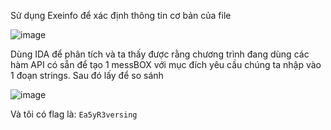 Sử dụng Exeinfo để xác định thông tin cơ bản của file 

![image](https://github.com/user-attachments/assets/7e7bd491-817f-4bbb-a75e-bef8339f495e)

Dùng IDA để phân tích và ta thấy được rằng chương trình đang dùng các hàm API có sẵn để tạo 1 messBOX với mục đích yêu cầu chúng ta nhập vào 1 đoạn strings. Sau đó lấy để so sánh 

![image](https://github.com/user-attachments/assets/d79c73c2-db9f-4aac-8632-bc9b6212ddae)


Và tôi có flag là: `Ea5yR3versing`
